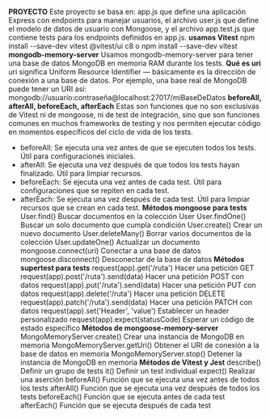 **PROYECTO**
Este proyecto se basa en: app.js que define una aplicación Express con endpoints para manejar usuarios, el archivo user.js que define el modelo de datos de usuario con Mongoose, y el archivo app.test.js que contiene tests para los endpoints definidos en app.js.
**usamos Vitest**
npm install --save-dev vitest @vitest/ui c8 o npm install --save-dev vitest
**mongodb-memory-server**
Usamos mongodb-memory-server para tener una base de datos MongoDB en memoria RAM durante los tests.
**Qué es uri**
uri significa Uniform Resource Identifier — básicamente es la dirección de conexión a una base de datos.
Por ejemplo, una base real de MongoDB puede tener un URI así:
mongodb://usuario:contraseña@localhost:27017/miBaseDeDatos
**beforeAll, afterAll, beforeEach, afterEach**
Estas son funciones que no son exclusivas de Vitest ni de mongoose, ni de test de integración, sino que son funciones comunes en muchos frameworks de testing y nos permiten ejecutar código en momentos específicos del ciclo de vida de los tests.

- beforeAll: Se ejecuta una vez antes de que se ejecuten todos los tests. Útil para configuraciones iniciales.
- afterAll: Se ejecuta una vez después de que todos los tests hayan finalizado. Útil para limpiar recursos.
- beforeEach: Se ejecuta una vez antes de cada test. Útil para configuraciones que se repiten en cada test.
- afterEach: Se ejecuta una vez después de cada test. Útil para limpiar recursos que se crean en cada test.
  **Métodos mongoose para tests**
  User.find() Buscar documentos en la colección User
  User.findOne() Buscar un solo documento que cumpla condición
  User.create() Crear un nuevo documento
  User.deleteMany() Borrar varios documentos de la colección
  User.updateOne() Actualizar un documento
  mongoose.connect(uri) Conectar a una base de datos
  mongoose.disconnect() Desconectar de la base de datos
  **Métodos supertest para tests**
  request(app).get('/ruta') Hacer una petición GET
  request(app).post('/ruta').send(data) Hacer una petición POST con datos
  request(app).put('/ruta').send(data) Hacer una petición PUT con datos
  request(app).delete('/ruta') Hacer una petición DELETE
  request(app).patch('/ruta').send(data) Hacer una petición PATCH con datos
  request(app).set('Header', 'value') Establecer un header personalizado
  request(app).expect(statusCode) Esperar un código de estado específico
  **Métodos de mongoose-memory-server**
  MongoMemoryServer.create() Crear una instancia de MongoDB en memoria
  MongoMemoryServer.getUri() Obtener el URI de conexión a la base de datos en memoria
  MongoMemoryServer.stop() Detener la instancia de MongoDB en memoria
  **Métodos de Vitest y Jest**
  describe() Definir un grupo de tests
  it() Definir un test individual
  expect() Realizar una aserción
  beforeAll() Función que se ejecuta una vez antes de todos los tests
  afterAll() Función que se ejecuta una vez después de todos los tests
  beforeEach() Función que se ejecuta antes de cada test
  afterEach() Función que se ejecuta después de cada test
